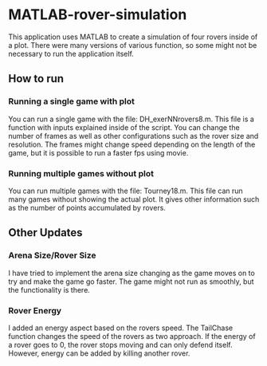 # MATLAB-rover-simulation
This application uses MATLAB to create a simulation of four rovers inside of a plot. There were many versions of various function, so some might not be necessary to run the application itself.

## How to run
### Running a single game with plot
You can run a single game with the file: DH_exerNNrovers8.m. This file is a function with inputs explained inside of the script. You can change the number of frames as well as other configurations such as the rover size and resolution. The frames might change speed depending on the length of the game, but it is possible to run a faster fps using movie.
### Running multiple games without plot
You can run multiple games with the file: Tourney18.m. This file can run many games without showing the actual plot. It gives other information such as the number of points accumulated by rovers.

## Other Updates
### Arena Size/Rover Size
I have tried to implement the arena size changing as the game moves on to try and make the game go faster. The game might not run as smoothly, but the functionality is there.
### Rover Energy
I added an energy aspect based on the rovers speed. The TailChase function changes the speed of the rovers as two approach. If the energy of a rover goes to 0, the rover stops moving and can only defend itself. However, energy can be added by killing another rover.
